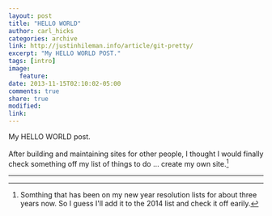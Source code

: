 ```yaml
---
layout: post
title: "HELLO WORLD"
author: carl_hicks 
categories: archive
link: http://justinhileman.info/article/git-pretty/
excerpt: "My HELLO WORLD POST."
tags: [intro]
image:
   feature:
date: 2013-11-15T02:10:02-05:00
comments: true
share: true
modified:
link:
---
```


My HELLO WORLD post.   
<br>
After building and maintaining sites for other people, I thought I would finally check something off my list of things to do ... create my own site.[^1]

------

[^1]:Somthing that has been on my new year resolution lists for about three years now. So I guess I'll add it to the 2014 list and check it off earily.
